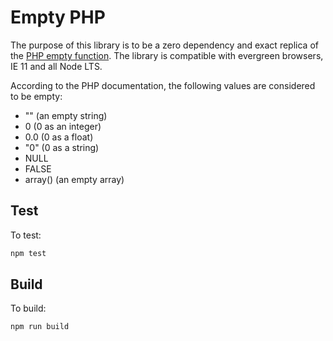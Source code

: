 # Empty PHP

The purpose of this library is to be a zero dependency and exact replica of the [PHP empty function](https://www.php.net/manual/en/function.empty.php). The library is compatible with evergreen browsers, IE 11 and all Node LTS.

According to the PHP documentation, the following values are considered to be empty:

* "" (an empty string)
* 0 (0 as an integer)
* 0.0 (0 as a float)
* "0" (0 as a string)
* NULL
* FALSE
* array() (an empty array)

## Test

To test:

```bash
npm test
```

## Build

To build:

```bash
npm run build
```
